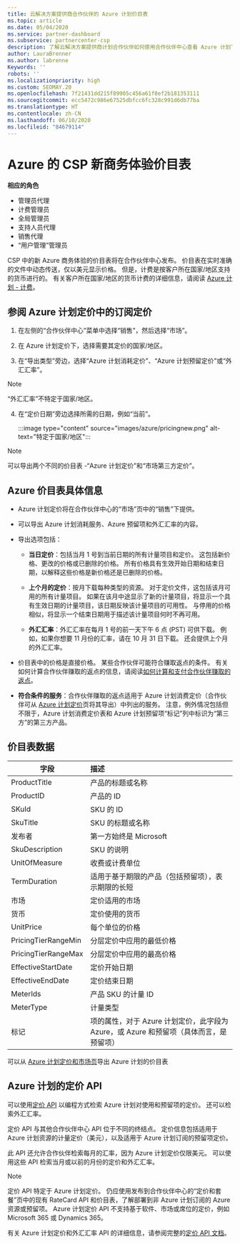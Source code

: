 ```yaml
---
title: 云解决方案提供商合作伙伴的 Azure 计划价目表
ms.topic: article
ms.date: 05/04/2020
ms.service: partner-dashboard
ms.subservice: partnercenter-csp
description: 了解云解决方案提供商计划合作伙伴如何使用合作伙伴中心查看 Azure 计划下的订阅价目表。
author: LauraBrenner
ms.author: labrenne
Keywords: ''
robots: ''
ms.localizationpriority: high
ms.custom: SEOMAY.20
ms.openlocfilehash: 7f21431dd215f89905c456a61f8ef2b181353111
ms.sourcegitcommit: ecc5472c986e67525dbfcc6fc328c991d6db77ba
ms.translationtype: HT
ms.contentlocale: zh-CN
ms.lasthandoff: 06/10/2020
ms.locfileid: "84679114"
---
```

# <a name="price-list-for-the-new-commerce-experience-in-csp-for-azure"></a>Azure 的 CSP 新商务体验价目表

**相应的角色**

- 管理员代理
- 计费管理员
- 全局管理员
- 支持人员代理
- 销售代理
- “用户管理”管理员

CSP 中的新 Azure 商务体验的价目表将在合作伙伴中心发布。 价目表在实时准确的文件中动态传送，仅以美元显示价格。 但是，计费是按客户所在国家/地区支持的货币进行的。 有关客户所在国家/地区的货币计费的详细信息，请阅读 [Azure 计划 - 计费](azure-plan-billing.md)。

## <a name="see-pricing-for-subscriptions-under-the-azure-plan-pricing"></a>参阅 Azure 计划定价中的订阅定价

1. 在左侧的“合作伙伴中心”菜单中选择“销售”，然后选择“市场”。 

2. 在 Azure 计划定价下，选择需要其定价的国家/地区。

3. 在“导出类型”旁边，选择“Azure 计划消耗定价”、“Azure 计划预留定价”或“外汇汇率”。    

>[!NOTE] 
>“外汇汇率”不特定于国家/地区。

4. 在“定价日期”旁边选择所需的日期，例如“当前”。 

   :::image type="content" source="images/azure/pricingnew.png" alt-text="特定于国家/地区":::

>[!NOTE] 
>可以导出两个不同的价目表 -“Azure 计划定价”和“市场第三方定价”。

## <a name="azure-price-list-specifics"></a>Azure 价目表具体信息

- Azure 计划定价将在合作伙伴中心的“市场”页中的“销售”下提供。

- 可以导出 Azure 计划消耗服务、Azure 预留项和外汇汇率的内容。

- 导出选项包括：

  - **当日定价**：包括当月 1 号到当前日期的所有计量项目和定价。 这包括新价格、更改的价格或已删除的价格。 所有价格具有生效开始日期和结束日期，以解释这些价格是新价格还是已删除的价格。

  - **上个月的定价**：按月下载每种类型的资源。 对于定价文件，这包括该月可用的所有计量项目。 如果在该月中途显示了新的计量项目，将显示一个具有生效日期的计量项目，该日期反映该计量项目的可用性。 与停用的价格相似，将显示一个结束日期用于描述该计量项目何时不再可用。

  - **外汇汇率**：外汇汇率在每月 1 号的前一天下午 6 点 (PST) 可供下载。 例如，如果你想要 11 月份的汇率，请在 10 月 31 日下载。 还会提供上个月的外汇汇率。

- 价目表中的价格是直接价格。 某些合作伙伴可能符合赚取返点的条件。 有关如何计算合作伙伴赚取的返点的信息，请阅读[如何计算和支付合作伙伴赚取的返点](partner-earned-credit-explanation.md)。

- **符合条件的服务**：合作伙伴赚取的返点适用于 Azure 计划消费定价（合作伙伴可从 [Azure 计划定价](https://partner.microsoft.com/commerce/sales)页将其导出）中列出的服务。 注意，例外情况包括但不限于，Azure 计划消费定价表和 Azure 计划预留项“标记”列中标识为“第三方”的第三方产品。

## <a name="price-list-data"></a>价目表数据

|**字段**   |**描述**   |
|--------------------------|:---------------------------|
|ProductTitle  |产品的标题或名称|
|ProductID   |产品的 ID|
|SKuId|SKU 的 ID|
|SkuTitle|SKU 的标题或名称|
|发布者|第一方始终是 Microsoft|
|SkuDescription|SKU 的说明|
|UnitOfMeasure|收费或计费单位|
|TermDuration|适用于基于期限的产品（包括预留项），表示期限的长短|
|市场|定价适用的市场|
|货币|定价使用的货币|
|UnitPrice|每个单位的价格|
|PricingTierRangeMin|分层定价中应用的最低价格|
|PricingTierRangeMax|分层定价中应用的最高价格|
|EffectiveStartDate|定价开始日期|
|EffectiveEndDate|定价结束日期|
|MeterIds|产品 SKU 的计量 ID|
|MeterType|计量类型|
|标记|项的属性，对于 Azure 计划定价，此字段为 Azure，或 Azure 和预留项（具体而言，是预留项）|

可以从 [Azure 计划定价和市场页](https://partner.microsoft.com/commerce/sales?type=Any&category=Any)导出 Azure 计划的价目表

## <a name="pricing-api-for-azure-plan"></a>Azure 计划的定价 API

可以使用[定价 API](https://docs.microsoft.com/partner/develop/pricing) 以编程方式检索 Azure 计划对使用和预留项的定价。 还可以检索外汇汇率。

定价 API 与其他合作伙伴中心 API 位于不同的终结点。 定价信息包括适用于 Azure 计划资源的计量定价（美元），以及适用于 Azure 计划订阅的预留项定价。

此 API 还允许合作伙伴检索每月的汇率，因为 Azure 计划定价仅限美元。 可以使用这些 API 检索当月或以前的月份的定价和外汇汇率。

>[!NOTE]
> 定价 API 特定于 Azure 计划定价。 仍应使用发布到合作伙伴中心的“定价和套餐”页中的现有 RateCard API 和价目表，了解部署到非 Azure 计划订阅的 Azure 资源或预留项。 Azure 计划定价 API 不支持基于软件、市场或席位的定价，例如 Microsoft 365 或 Dynamics 365。

有关 Azure 计划定价和外汇汇率 API 的详细信息，请参阅完整的[定价 API 文档](https://docs.microsoft.com/partner/develop/pricing)。
